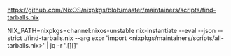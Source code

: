 https://github.com/NixOS/nixpkgs/blob/master/maintainers/scripts/find-tarballs.nix



NIX_PATH=nixpkgs=channel:nixos-unstable nix-instantiate --eval --json --strict ./find-tarballs.nix   --arg expr 'import <nixpkgs/maintainers/scripts/all-tarballs.nix>' | jq -r '.[][]'

